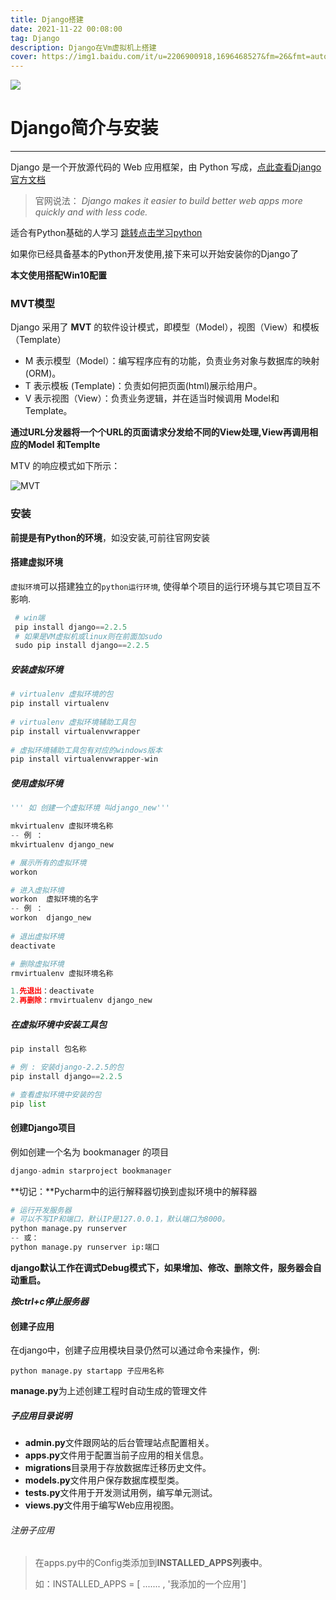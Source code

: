 ```yaml
---
title: Django搭建
date: 2021-11-22 00:08:00
tag: Django
description: Django在Vm虚拟机上搭建
cover: https://img1.baidu.com/it/u=2206900918,1696468527&fm=26&fmt=auto
---
```


![](https://img1.baidu.com/it/u=2206900918,1696468527&fm=26&fmt=auto)

# Django简介与安装 #

------

Django 是一个开放源代码的 Web 应用框架，由 Python 写成，[点此查看Django官方文档](https://docs.djangoproject.com/en/3.2/)

> 官网说法： *Django makes it easier to build better web apps more quickly and with less code.*

适合有Python基础的人学习  [跳转点击学习python](https://docs.djangoproject.com/en/3.2/)

如果你已经具备基本的Python开发使用,接下来可以开始安装你的Django了

**本文使用搭配Win10配置**

### MVT模型 ###

Django 采用了 **MVT** 的软件设计模式，即模型（Model），视图（View）和模板（Template）

- M 表示模型（Model）：编写程序应有的功能，负责业务对象与数据库的映射(ORM)。
- T 表示模板 (Template)：负责如何把页面(html)展示给用户。
- V 表示视图（View）：负责业务逻辑，并在适当时候调用 Model和 Template。

**通过URL分发器将一个个URL的页面请求分发给不同的View处理,View再调用相应的Model 和Templte**

MTV 的响应模式如下所示：

![MVT](https://www.runoob.com/wp-content/uploads/2020/05/MTV-Diagram.png)

### 安装 ###

**前提是有Python的环境**，如没安装,可前往官网安装

#### 搭建虚拟环境 ####

`虚拟环境`可以搭建独立的`python运行环境`, 使得单个项目的运行环境与其它项目互不影响.

```python
 # win端
 pip install django==2.2.5
 # 如果是VM虚拟机或linux则在前面加sudo
 sudo pip install django==2.2.5
```

##### 安装虚拟环境 #####

```python
# virtualenv 虚拟环境的包
pip install virtualenv   
    
# virtualenv 虚拟环境辅助工具包
pip install virtualenvwrapper
    
# 虚拟环境辅助工具包有对应的windows版本
pip install virtualenvwrapper-win
```

##### 使用虚拟环境 #####

```python
''' 如 创建一个虚拟环境 叫django_new'''

mkvirtualenv 虚拟环境名称
-- 例 ：
mkvirtualenv django_new

# 展示所有的虚拟环境   
workon  

# 进入虚拟环境
workon  虚拟环境的名字  
-- 例 ：
workon  django_new
    
# 退出虚拟环境
deactivate

# 删除虚拟环境
rmvirtualenv 虚拟环境名称

1.先退出：deactivate
2.再删除：rmvirtualenv django_new
```

##### 在虚拟环境中安装工具包 #####

```python
pip install 包名称

# 例 : 安装django-2.2.5的包
pip install django==2.2.5

# 查看虚拟环境中安装的包
pip list
```

#### 创建Django项目 ####

例如创建一个名为 bookmanager 的项目

```python
django-admin starproject bookmanager
```

**切记：**Pycharm中的运行解释器切换到虚拟环境中的解释器

```python
# 运行开发服务器
# 可以不写IP和端口，默认IP是127.0.0.1，默认端口为8000。
python manage.py runserver
-- 或：
python manage.py runserver ip:端口
```

**django默认工作在调式Debug模式下，如果增加、修改、删除文件，服务器会自动重启。**

***按ctrl+c停止服务器***

#### 创建子应用 ####

在django中，创建子应用模块目录仍然可以通过命令来操作，例:

```django
python manage.py startapp 子应用名称
```

**manage.py**为上述创建工程时自动生成的管理文件

##### 子应用目录说明 #####

- **admin.py**文件跟网站的后台管理站点配置相关。
- **apps.py**文件用于配置当前子应用的相关信息。
- **migrations**目录用于存放数据库迁移历史文件。
- **models.py**文件用户保存数据库模型类。
- **tests.py**文件用于开发测试用例，编写单元测试。
- **views.py**文件用于编写Web应用视图。

###### 注册子应用 ######

> 在apps.py中的Config类添加到**INSTALLED_APPS列表中**。
>
> 如：INSTALLED_APPS = [ ....... , '我添加的一个应用']
